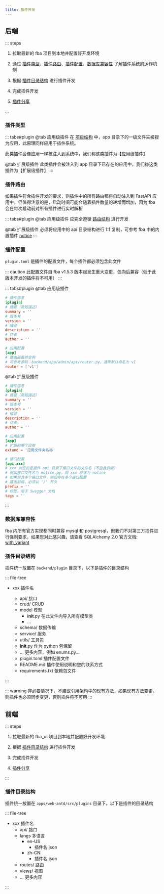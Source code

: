 ```yaml
---
title: 插件开发
---
```


## 后端

::: steps

1. 拉取最新的 fba 项目到本地并配置好开发环境
2. 通过 [插件类型](#插件类型)、[插件路由](#插件路由)、[插件配置](#插件配置)、[数据库兼容性](#数据库兼容性)
   了解插件系统的运作机制
3. 根据 [插件目录结构](#插件目录结构) 进行插件开发
4. 完成插件开发

5. [插件分享](./share.md) <Badge type="warning" text="可选" />

:::

### 插件类型

::: tabs#plugin
@tab <Icon name="carbon:app" />应用级插件
在 [项目结构](../backend/summary/intro.md#项目结构) 中，app
目录下的一级文件夹被视为应用，此原理同样应用于插件系统。

此类插件会像应用一样被注入到系统中，我们称这类插件为【应用级插件】

@tab <Icon name="fluent:table-simple-include-16-regular" />扩展级插件
此类插件会被注入到 app 目录下已存在的应用中，我们称这类插件为【扩展级插件】
:::

### 插件路由

如果插件符合插件开发的要求，则插件中的所有路由都将自动注入到 FastAPI 应用中。但值得注意的是，启动时间可能会随着插件数量的递增而增加，因为
fba 会在每次启动前对所有插件进行实时解析

::: tabs#plugin
@tab <Icon name="carbon:app" />应用级插件
应完全遵循 [路由结构](../backend/reference/router.md#路由结构) 进行开发

@tab <Icon name="fluent:table-simple-include-16-regular" />扩展级插件
必须将应用中的 api 目录结构进行 1:1 复制，可参考 fba
中的内置插件 [notice](https://github.com/fastapi-practices/fastapi_best_architecture/tree/master/backend/plugin/notice/api)
:::

### 插件配置

`plugin.toml` 是插件的配置文件，每个插件都必须包含此文件

::: caution
此配置文件自 fba v1.5.3 版本起发生重大变更，仅向后兼容（低于此版本开发的插件将不可用）
:::

::: tabs#plugin
@tab <Icon name="carbon:app" />应用级插件

```toml
# 插件信息
[plugin]
# 摘要（简短描述）
summary = ''
# 版本号
version = ''
# 描述
description = ''
# 作者
author = ''

# 应用配置
[app]
# 路由器最终实例
# 可参考源码：backend/app/admin/api/router.py，通常默认命名为 v1
router = ['v1']
```

@tab <Icon name="fluent:table-simple-include-16-regular" />扩展级插件

```toml
# 插件信息
[plugin]
# 摘要（简短描述）
summary = ''
# 版本号
version = ''
# 描述
description = ''
# 作者
author = ''

# 应用配置
[app]
# 扩展的哪个应用
extend = '应用文件夹名称'

# 接口配置
[api.xxx]
# xxx 对应的是插件 api 目录下接口文件的文件名（不包含后缀）
# 例如接口文件名为 notice.py，则 xxx 应该为 notice
# 如果包含多个接口文件，则应存在多个接口配置
# 路由前缀，必须以 '/' 开头
prefix = ''
# 标签，用于 Swagger 文档
tags = ''
```

:::

### 数据库兼容性

fba 内所有官方实现都同时兼容 mysql 和 postgresql，但我们不对第三方插件进行强制要求，如果您对此感兴趣，请查看 SQLAlchemy 2.0
官方文档:
[with_variant](https://docs.sqlalchemy.org/en/20/core/type_api.html#sqlalchemy.types.TypeEngine.with_variant)

### 插件目录结构

插件统一放置在 `backend/plugin` 目录下，以下是插件的目录结构

::: file-tree

- xxx 插件名 <Badge type="danger" text="必须" />
    - api/ 接口 <Badge type="danger" text="必须" />
    - crud/ CRUD
    - model 模型
        - __init__.py 在此文件内导入所有模型类 <Badge type="danger" text="目录存在则必须" />
        - …
    - schema/ 数据传输
    - service/ 服务
    - utils/ 工具包
    - __init__.py 作为 python 包保留 <Badge type="danger" text="必须" />
    - … 更多内容，例如 enums.py...
    - plugin.toml 插件配置文件 <Badge type="danger" text="必须" />
    - README.md 插件使用说明和您的联系方式 <Badge type="danger" text="必须" />
    - requirements.txt 依赖包文件

:::

::: warning
非必要情况下，不建议引用架构中的现有方法，如果现有方法变更，则插件也必须同步变更，否则插件将不可用
:::

## 前端

::: steps

1. 拉取最新的 fba_ui 项目到本地并配置好开发环境
2. 根据 [插件目录结构](#插件目录结构-1) 进行插件开发
3. 完成插件开发

4. [插件分享](./share.md) <Badge type="warning" text="可选" />

:::

### 插件目录结构

插件统一放置在 `apps/web-antd/src/plugins` 目录下，以下是插件的目录结构

::: file-tree

- xxx 插件名
    - api/ 接口
    - langs 多语言
        - en-US
            - 插件名.json
        - zh-CN
            - 插件名.json
    - routes/ 路由
    - views/ 视图
    - … 更多内容

:::